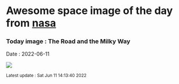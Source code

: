 
# Awesome space image of the day from [nasa](https://api.nasa.gov/)

### Today image : The Road and the Milky Way

Date : 2022-06-11


![](https://apod.nasa.gov/apod/image/2206/MilkyWayArchCumeada-fb1200.jpg)

<small>Latest update : Sat Jun 11 14:13:40 2022</small>


